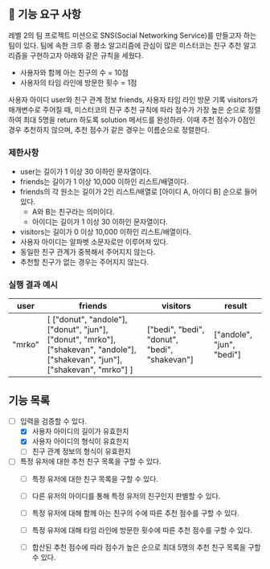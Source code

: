 ## 🚀 기능 요구 사항

레벨 2의 팀 프로젝트 미션으로 SNS(Social Networking Service)를 만들고자 하는 팀이 있다. 팀에 속한 크루 중 평소 알고리즘에 관심이 많은 미스터코는 친구 추천 알고리즘을 구현하고자 아래와 같은 규칙을 세웠다.

- 사용자와 함께 아는 친구의 수 = 10점 
- 사용자의 타임 라인에 방문한 횟수 = 1점

사용자 아이디 user와 친구 관계 정보 friends, 사용자 타임 라인 방문 기록 visitors가 매개변수로 주어질 때, 미스터코의 친구 추천 규칙에 따라 점수가 가장 높은 순으로 정렬하여 최대 5명을 return 하도록 solution 메서드를 완성하라. 이때 추천 점수가 0점인 경우 추천하지 않으며, 추천 점수가 같은 경우는 이름순으로 정렬한다.

### 제한사항

- user는 길이가 1 이상 30 이하인 문자열이다.
- friends는 길이가 1 이상 10,000 이하인 리스트/배열이다.
- friends의 각 원소는 길이가 2인 리스트/배열로 [아이디 A, 아이디 B] 순으로 들어있다.
  - A와 B는 친구라는 의미이다.
  - 아이디는 길이가 1 이상 30 이하인 문자열이다.
- visitors는 길이가 0 이상 10,000 이하인 리스트/배열이다.
- 사용자 아이디는 알파벳 소문자로만 이루어져 있다.
- 동일한 친구 관계가 중복해서 주어지지 않는다.
- 추천할 친구가 없는 경우는 주어지지 않는다.

### 실행 결과 예시

| user | friends | visitors | result |
| --- | --- | --- | --- |
| "mrko" | [ ["donut", "andole"], ["donut", "jun"], ["donut", "mrko"], ["shakevan", "andole"], ["shakevan", "jun"], ["shakevan", "mrko"] ] | ["bedi", "bedi", "donut", "bedi", "shakevan"] | ["andole", "jun", "bedi"] |

## 기능 목록

-[ ] 입력을 검증할 수 있다.
  -[X] 사용자 아이디의 길이가 유효한지
  -[X] 사용자 아이디의 형식이 유효한지
  -[ ] 친구 관계 정보의 형식이 유효한지
-[ ] 특정 유저에 대한 추천 친구 목록을 구할 수 있다.
  -[ ] 특정 유저에 대한 친구 목록을 구할 수 있다.
  -[ ] 다른 유저의 아이디를 통해 특정 유저의 친구인지 판별할 수 있다.
  -[ ] 특정 유저에 대해 함께 아는 친구의 수에 따른 추천 점수를 구할 수 있다.
  -[ ] 특정 유저에 대해 타임 라인에 방문한 횟수에 따른 추천 점수를 구할 수 있다.
  -[ ] 합산된 추천 점수에 따라 점수가 높은 순으로 최대 5명의 추천 친구 목록을 구할 수 있다.




